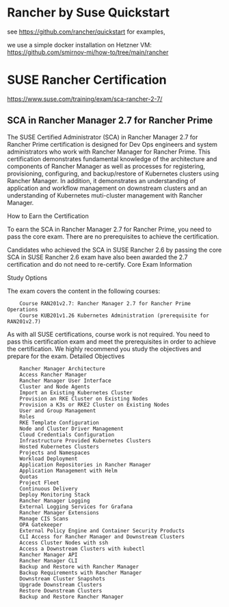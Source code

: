 # Rancher by Suse Quickstart

see https://github.com/rancher/quickstart for examples,

we use a simple docker installation on Hetzner VM: 
https://github.com/smirnov-mi/how-to/tree/main/rancher




#   SUSE Rancher Certification


https://www.suse.com/training/exam/sca-rancher-2-7/


## SCA in Rancher Manager 2.7 for Rancher Prime

The SUSE Certified Administrator (SCA) in Rancher Manager 2.7 for Rancher Prime certification is designed for Dev Ops engineers 
and system administrators who work with Rancher Manager for Rancher Prime. This certification demonstrates fundamental knowledge 
of the architecture and components of Rancher Manager as well as processes for registering, provisioning, configuring, and backup/restore 
of Kubernetes clusters using Rancher Manager. In addition, it demonstrates an understanding of application and workflow management 
on downstream clusters and an understanding of Kubernetes muti-cluster management with Rancher Manager.



How to Earn the Certification

To earn the SCA in Rancher Manager 2.7 for Rancher Prime, you need to pass the core exam.  There are no prerequisites to achieve the certification.


Candidates who achieved the SCA in SUSE Rancher 2.6 by passing the core SCA in SUSE Rancher 2.6 exam have also been awarded the 2.7 certification and do not need to re-certify.
Core Exam Information


Study Options


The exam covers the content in the following courses:

```
    Course RAN201v2.7: Rancher Manager 2.7 for Rancher Prime Operations
    Course KUB201v1.26 Kubernetes Administration (prerequisite for RAN201v2.7)
```


As with all SUSE certifications, course work is not required. 
You need to pass this certification exam and meet the prerequisites in order to achieve the certification. 
We highly recommend you study the objectives and prepare for the exam.
Detailed Objectives

```
    Rancher Manager Architecture 
    Access Rancher Manager 
    Rancher Manager User Interface 
    Cluster and Node Agents 
    Import an Existing Kubernetes Cluster 
    Provision an RKE Cluster on Existing Nodes 
    Provision a K3s or RKE2 Cluster on Existing Nodes 
    User and Group Management 
    Roles 
    RKE Template Configuration 
    Node and Cluster Driver Management 
    Cloud Credentials Configuration 
    Infrastructure Provided Kubernetes Clusters 
    Hosted Kubernetes Clusters  
    Projects and Namespaces 
    Workload Deployment 
    Application Repositories in Rancher Manager 
    Application Management with Helm 
    Quotas 
    Project Fleet 
    Continuous Delivery 
    Deploy Monitoring Stack 
    Rancher Manager Logging 
    External Logging Services for Grafana 
    Rancher Manager Extensions  
    Manage CIS Scans 
    OPA Gatekeeper 
    External Policy Engine and Container Security Products  
    CLI Access for Rancher Manager and Downstream Clusters  
    Access Cluster Nodes with ssh 
    Access a Downstream Clusters with kubectl 
    Rancher Manager API 
    Rancher Manager CLI 
    Backup and Restore with Rancher Manager  
    Backup Requirements with Rancher Manager 
    Downstream Cluster Snapshots 
    Upgrade Downstream Clusters 
    Restore Downstream Clusters 
    Backup and Restore Rancher Manager
```
    
